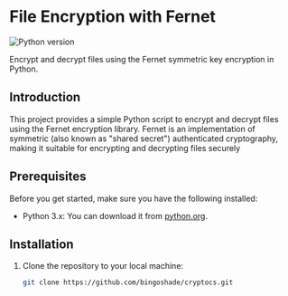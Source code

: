 # File Encryption with Fernet
![Python version](https://img.shields.io/badge/Python-3.x-blue.svg)

Encrypt and decrypt files using the Fernet symmetric key encryption in Python.

## Introduction

This project provides a simple Python script to encrypt and decrypt files using the Fernet encryption library. Fernet is an implementation of symmetric (also known as "shared secret") authenticated cryptography, making it suitable for encrypting and decrypting files securely

## Prerequisites

Before you get started, make sure you have the following installed:

- Python 3.x: You can download it from [python.org](https://www.python.org/downloads/).

## Installation

1. Clone the repository to your local machine:

   ```bash
   git clone https://github.com/bingoshade/cryptocs.git

